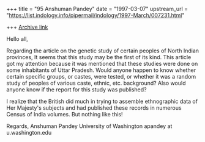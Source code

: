 +++
title = "95 Anshuman Pandey"
date = "1997-03-07"
upstream_url = "https://list.indology.info/pipermail/indology/1997-March/007231.html"

+++
[Archive link](https://list.indology.info/pipermail/indology/1997-March/007231.html)


Hello all,

Regarding the article on the genetic study of certain peoples of
North Indian provinces, It seems that this study may be the first of its
kind. This article got my attention because it was mentioned that these
studies were done on some inhabitants of Uttar Pradesh. Would anyone
happen to know whether certain specific groups, or castes, were tested, or
whether it was a random study of peoples of various caste, ethnic, etc.
background? Also would anyone know if the report for this study was
published?

I realize that the British did much in trying to assemble ethnographic
data of Her Majesty's subjects and had published these records in numerous
Census of India volumes. But nothing like this!

Regards,
Anshuman Pandey
University of Washington
apandey at u.washington.edu





